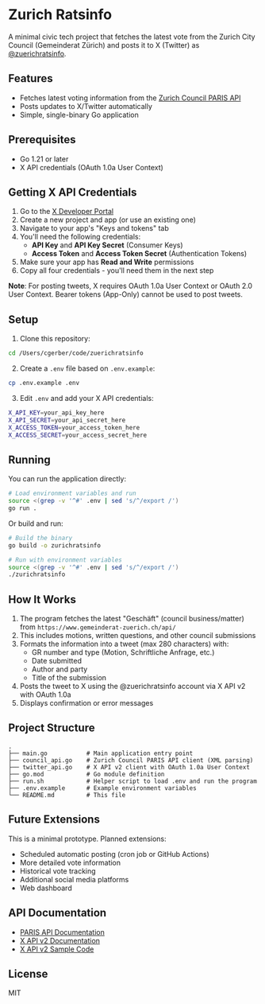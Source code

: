 # Zurich Ratsinfo

A minimal civic tech project that fetches the latest vote from the Zurich City Council (Gemeinderat Zürich) and posts it to X (Twitter) as [@zuerichratsinfo](https://x.com/zuerichratsinfo).

## Features

- Fetches latest voting information from the [Zurich Council PARIS API](https://opendatazurich.github.io/paris-api/)
- Posts updates to X/Twitter automatically
- Simple, single-binary Go application

## Prerequisites

- Go 1.21 or later
- X API credentials (OAuth 1.0a User Context)

## Getting X API Credentials

1. Go to the [X Developer Portal](https://developer.x.com/en/portal/dashboard)
2. Create a new project and app (or use an existing one)
3. Navigate to your app's "Keys and tokens" tab
4. You'll need the following credentials:
   - **API Key** and **API Key Secret** (Consumer Keys)
   - **Access Token** and **Access Token Secret** (Authentication Tokens)
5. Make sure your app has **Read and Write** permissions
6. Copy all four credentials - you'll need them in the next step

**Note**: For posting tweets, X requires OAuth 1.0a User Context or OAuth 2.0 User Context. Bearer tokens (App-Only) cannot be used to post tweets.

## Setup

1. Clone this repository:

```bash
cd /Users/cgerber/code/zuerichratsinfo
```

2. Create a `.env` file based on `.env.example`:

```bash
cp .env.example .env
```

3. Edit `.env` and add your X API credentials:

```bash
X_API_KEY=your_api_key_here
X_API_SECRET=your_api_secret_here
X_ACCESS_TOKEN=your_access_token_here
X_ACCESS_SECRET=your_access_secret_here
```

## Running

You can run the application directly:

```bash
# Load environment variables and run
source <(grep -v '^#' .env | sed 's/^/export /')
go run .
```

Or build and run:

```bash
# Build the binary
go build -o zurichratsinfo

# Run with environment variables
source <(grep -v '^#' .env | sed 's/^/export /')
./zurichratsinfo
```

## How It Works

1. The program fetches the latest "Geschäft" (council business/matter) from `https://www.gemeinderat-zuerich.ch/api/`
2. This includes motions, written questions, and other council submissions
3. Formats the information into a tweet (max 280 characters) with:
   - GR number and type (Motion, Schriftliche Anfrage, etc.)
   - Date submitted
   - Author and party
   - Title of the submission
4. Posts the tweet to X using the @zuerichratsinfo account via X API v2 with OAuth 1.0a
5. Displays confirmation or error messages

## Project Structure

```
.
├── main.go           # Main application entry point
├── council_api.go    # Zurich Council PARIS API client (XML parsing)
├── twitter_api.go    # X API v2 client with OAuth 1.0a User Context
├── go.mod            # Go module definition
├── run.sh            # Helper script to load .env and run the program
├── .env.example      # Example environment variables
└── README.md         # This file
```

## Future Extensions

This is a minimal prototype. Planned extensions:

- Scheduled automatic posting (cron job or GitHub Actions)
- More detailed vote information
- Historical vote tracking
- Additional social media platforms
- Web dashboard

## API Documentation

- [PARIS API Documentation](https://opendatazurich.github.io/paris-api/)
- [X API v2 Documentation](https://docs.x.com/x-api/getting-started/about-x-api)
- [X API v2 Sample Code](https://github.com/xdevplatform/Twitter-API-v2-sample-code)

## License

MIT
